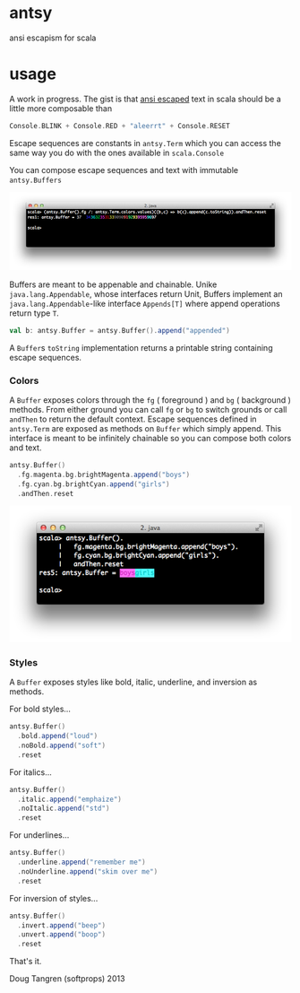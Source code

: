 # antsy

ansi escapism for scala

# usage

A work in progress. The gist is that [ansi escaped](http://en.wikipedia.org/wiki/ANSI_escape_code) text in scala
should be a little more composable than

```scala
Console.BLINK + Console.RED + "aleerrt" + Console.RESET
```

Escape sequences are constants in `antsy.Term` which you can access the same way you do with the ones
available in `scala.Console`

You can compose escape sequences and text with immutable `antsy.Buffers`

![pic](antsy.png)

Buffers are meant to be appenable and chainable. Unike `java.lang.Appendable`, whose interfaces return Unit, Buffers implement an `java.lang.Appendable`-like interface `Appends[T]` where append operations return type `T`. 

```scala
val b: antsy.Buffer = antsy.Buffer().append("appended")
```

A `Buffer`s `toString` implementation returns a printable string containing escape sequences.


### Colors

A `Buffer` exposes colors through the `fg` ( foreground ) and `bg` ( background ) methods. From either ground you can call `fg` or `bg` to switch grounds or call `andThen` to return the default context. Escape sequences defined in `antsy.Term` are exposed as methods on `Buffer` which simply append. This interface is meant to be infinitely chainable so you can compose both colors and text.


```scala
antsy.Buffer()
  .fg.magenta.bg.brightMagenta.append("boys")
  .fg.cyan.bg.brightCyan.append("girls")
  .andThen.reset
```

![bg](antsy_bg.png)

### Styles

A `Buffer` exposes styles like bold, italic, underline, and inversion as methods.

For bold styles...

```scala
antsy.Buffer()
  .bold.append("loud")
  .noBold.append("soft")
  .reset
```

For italics...

```scala
antsy.Buffer()
  .italic.append("emphaize")
  .noItalic.append("std")
  .reset
```

For underlines...

```scala
antsy.Buffer()
  .underline.append("remember me")
  .noUnderline.append("skim over me")
  .reset
```

For inversion of styles...

```scala
antsy.Buffer()
  .invert.append("beep")
  .unvert.append("boop")
  .reset
```

That's it.

Doug Tangren (softprops) 2013
